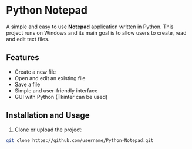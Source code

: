 # Python Notepad

A simple and easy to use **Notepad** application written in Python. This project runs on Windows and its main goal is to allow users to create, read and edit text files.

## Features
- Create a new file
- Open and edit an existing file
- Save a file
- Simple and user-friendly interface
- GUI with Python (Tkinter can be used)

## Installation and Usage

1. Clone or upload the project:
```bash
git clone https://github.com/username/Python-Notepad.git
